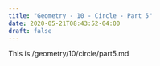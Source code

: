 ```yaml
---
title: "Geometry - 10 - Circle - Part 5"
date: 2020-05-21T08:43:52-04:00
draft: false
---
```

This is /geometry/10/circle/part5.md
